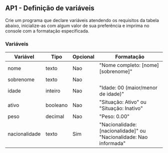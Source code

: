 ## AP1 - Definição de variáveis

Crie um programa que declare variáveis atendendo os requisitos da tabela abaixo, inicialize-as com algum valor de sua
preferência e imprima no console com a formatação especificada.

### Variáveis

| Variável      | Tipo     | Opcional | Formatação                                                         |
|---------------|----------|----------|--------------------------------------------------------------------|
| nome          | texto    | Nao      | "Nome completo: [nome] [sobrenome]"                                |
| sobrenome     | texto    | Nao      |                                                                    |
| idade         | inteiro  | Nao      | "Idade: 00 (maior/menor de idade)"                                 |
| ativo         | booleano | Nao      | "Situação: Ativo" ou "Situação: Inativo"                           |
| peso          | decimal  | Nao      | "Peso: 0.00"                                                       |
| nacionalidade | texto    | Sim      | "Nacionalidade: [nacionalidade]" ou "Nacionalidade: Nao informada" |
